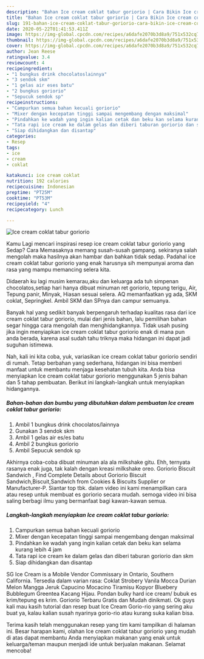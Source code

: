 ```yaml
---
description: "Bahan Ice cream coklat tabur goriorio | Cara Bikin Ice cream coklat tabur goriorio Yang Sempurna"
title: "Bahan Ice cream coklat tabur goriorio | Cara Bikin Ice cream coklat tabur goriorio Yang Sempurna"
slug: 191-bahan-ice-cream-coklat-tabur-goriorio-cara-bikin-ice-cream-coklat-tabur-goriorio-yang-sempurna
date: 2020-05-22T01:41:53.411Z
image: https://img-global.cpcdn.com/recipes/a6dafe2070b3d8a9/751x532cq70/ice-cream-coklat-tabur-goriorio-foto-resep-utama.jpg
thumbnail: https://img-global.cpcdn.com/recipes/a6dafe2070b3d8a9/751x532cq70/ice-cream-coklat-tabur-goriorio-foto-resep-utama.jpg
cover: https://img-global.cpcdn.com/recipes/a6dafe2070b3d8a9/751x532cq70/ice-cream-coklat-tabur-goriorio-foto-resep-utama.jpg
author: Jean Reese
ratingvalue: 3.4
reviewcount: 4
recipeingredient:
- "1 bungkus drink chocolatoslainnya"
- "3 sendok skm"
- "1 gelas air eses batu"
- "2 bungkus goriorio"
- "Sepucuk sendok sp"
recipeinstructions:
- "Campurkan semua bahan kecuali goriorio"
- "Mixer dengan kecepatan tinggi sampai mengembang dengan maksimal"
- "Pindahkan ke wadah yang ingin kalian cetak dan beku kan selama kurang lebih 4 jam"
- "Tata rapi ice cream ke dalam gelas dan diberi taburan goriorio dan skm"
- "Siap dihidangkan dan disantap"
categories:
- Resep
tags:
- ice
- cream
- coklat

katakunci: ice cream coklat 
nutrition: 192 calories
recipecuisine: Indonesian
preptime: "PT25M"
cooktime: "PT53M"
recipeyield: "4"
recipecategory: Lunch

---
```



![Ice cream coklat tabur goriorio](https://img-global.cpcdn.com/recipes/a6dafe2070b3d8a9/751x532cq70/ice-cream-coklat-tabur-goriorio-foto-resep-utama.jpg)

Kamu Lagi mencari inspirasi resep ice cream coklat tabur goriorio yang Sedap? Cara Memasaknya memang susah-susah gampang. sekiranya salah mengolah maka hasilnya akan hambar dan bahkan tidak sedap. Padahal ice cream coklat tabur goriorio yang enak harusnya sih mempunyai aroma dan rasa yang mampu memancing selera kita.

Didaerah ku lagi musim kemarau,aku dan keluarga ada tuh simpenan chocolatos,setiap hari hanya dibuat minuman ret goriorio, tepung terigu, Air, Tepung panir, Minyak, Hiasan sesuai selera. AQ memanfaatkan yg ada, SKM coklat, Sepringkel. Ambil SKM dan SPnya dan campur semuanya.

Banyak hal yang sedikit banyak berpengaruh terhadap kualitas rasa dari ice cream coklat tabur goriorio, mulai dari jenis bahan, lalu pemilihan bahan segar hingga cara mengolah dan menghidangkannya. Tidak usah pusing jika ingin menyiapkan ice cream coklat tabur goriorio enak di mana pun anda berada, karena asal sudah tahu triknya maka hidangan ini dapat jadi suguhan istimewa.


Nah, kali ini kita coba, yuk, variasikan ice cream coklat tabur goriorio sendiri di rumah. Tetap berbahan yang sederhana, hidangan ini bisa memberi manfaat untuk membantu menjaga kesehatan tubuh kita. Anda bisa menyiapkan Ice cream coklat tabur goriorio menggunakan 5 jenis bahan dan 5 tahap pembuatan. Berikut ini langkah-langkah untuk menyiapkan hidangannya.

<!--inarticleads1-->

##### Bahan-bahan dan bumbu yang dibutuhkan dalam pembuatan Ice cream coklat tabur goriorio:

1. Ambil 1 bungkus drink chocolatos/lainnya
1. Gunakan 3 sendok skm
1. Ambil 1 gelas air es/es batu
1. Ambil 2 bungkus goriorio
1. Ambil Sepucuk sendok sp


Akhirnya coba-coba dibuat minuman ala ala milkshake gitu. Ehh, ternyata rasanya enak juga, tak kalah dengan kreasi milkshake oreo. Goriorio Biscuit Sandwich , Find Complete Details about Goriorio Biscuit Sandwich,Biscuit,Sandwich from Cookies &amp; Biscuits Supplier or Manufacturer-P. Siantar top tbk. dalam video ini kami menampilkan cara atau resep untuk membuat es goriorio secara mudah. semoga video ini bisa saling berbagi ilmu yang bermanfaat bagi kawan-kawan semua. 

<!--inarticleads2-->

##### Langkah-langkah menyiapkan Ice cream coklat tabur goriorio:

1. Campurkan semua bahan kecuali goriorio
1. Mixer dengan kecepatan tinggi sampai mengembang dengan maksimal
1. Pindahkan ke wadah yang ingin kalian cetak dan beku kan selama kurang lebih 4 jam
1. Tata rapi ice cream ke dalam gelas dan diberi taburan goriorio dan skm
1. Siap dihidangkan dan disantap


SG Ice Cream is a Mobile Vendor Commissary in Ontario, Southern California. Tersedia dalam varian rasa: Coklat Strobery Vanila Mocca Durian Melon Mangga Jeruk Capucino Mocacino Tiramisu Kopyor Bluebery Bubblegum Greentea Kacang Hijau. Pondan bulky hard ice cream/ bubuk es krim/tepung es krim. Goriorio Terbaru Gratis dan Mudah dinikmati. Ok guys kali mau kasih tutorial dan resep buat Ice Cream Gorio-rio yang sering aku buat ya, kalau kalian susah nyarinya gorio-rio atau kurang suka kalian bisa. 

Terima kasih telah menggunakan resep yang tim kami tampilkan di halaman ini. Besar harapan kami, olahan Ice cream coklat tabur goriorio yang mudah di atas dapat membantu Anda menyiapkan makanan yang enak untuk keluarga/teman maupun menjadi ide untuk berjualan makanan. Selamat mencoba!
